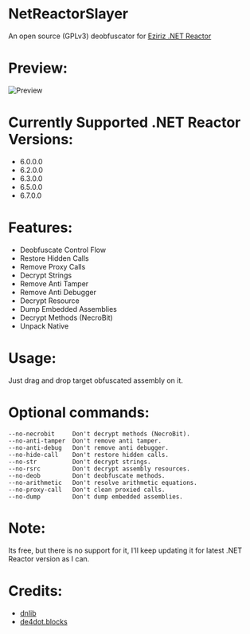 # NetReactorSlayer

An open source (GPLv3) deobfuscator for [Eziriz .NET Reactor](https://www.eziriz.com/reactor_download.htm)

# Preview:
![Preview](https://user-images.githubusercontent.com/53654076/135913710-5373907f-07ba-4bb6-b7b1-2be699b85186.png)

# Currently Supported .NET Reactor Versions:
- 6.0.0.0
- 6.2.0.0
- 6.3.0.0
- 6.5.0.0
- 6.7.0.0

# Features:
- Deobfuscate Control Flow
- Restore Hidden Calls
- Remove Proxy Calls
- Decrypt Strings
- Remove Anti Tamper
- Remove Anti Debugger
- Decrypt Resource
- Dump Embedded Assemblies
- Decrypt Methods (NecroBit)
- Unpack Native

# Usage:
Just drag and drop target obfuscated assembly on it.

# Optional commands:
```
--no-necrobit     Don't decrypt methods (NecroBit).
--no-anti-tamper  Don't remove anti tamper.
--no-anti-debug   Don't remove anti debugger.
--no-hide-call    Don't restore hidden calls.
--no-str          Don't decrypt strings.
--no-rsrc         Don't decrypt assembly resources.
--no-deob         Don't deobfuscate methods.
--no-arithmetic   Don't resolve arithmetic equations.
--no-proxy-call   Don't clean proxied calls.
--no-dump         Don't dump embedded assemblies.
```
# Note:
Its free, but there is no support for it, I'll keep updating it for latest .NET Reactor version as I can.

# Credits:
- [dnlib](https://github.com/0xd4d/dnlib)
- [de4dot.blocks](https://github.com/de4dot/de4dot/tree/master/de4dot.blocks)
